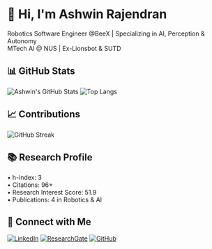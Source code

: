 # 👋 Hi, I'm Ashwin Rajendran

Robotics Software Engineer @BeeX | Specializing in AI, Perception & Autonomy  
MTech AI @ NUS | Ex-Lionsbot & SUTD 

## 📊 GitHub Stats
![Ashwin's GitHub Stats](https://github-readme-stats.vercel.app/api?username=Ashwinrajen&show_icons=true&theme=radical)
![Top Langs](https://github-readme-stats.vercel.app/api/top-langs/?username=Ashwinrajen&layout=compact&theme=radical)

## 📈 Contributions
![GitHub Streak](https://streak-stats.demolab.com?user=Ashwinrajen&theme=radical)

## 📚 Research Profile

• h-index: 3  
• Citations: 96+  
• Research Interest Score: 51.9  
• Publications: 4 in Robotics & AI

## 🔗 Connect with Me

[![LinkedIn](https://img.shields.io/badge/LinkedIn-blue?logo=linkedin)](https://www.linkedin.com/in/ashwin-rajendran-5ab609157/)
[![ResearchGate](https://img.shields.io/badge/ResearchGate-Profile-00CCBB?logo=ResearchGate)](https://www.researchgate.net/profile/Ashiwin-Rajendran)
[![GitHub](https://img.shields.io/badge/GitHub-Portfolio-black?logo=github)](https://github.com/Ashwinrajen)



<!--
**Ashwinrajen/Ashwinrajen** is a ✨ _special_ ✨ repository because its `README.md` (this file) appears on your GitHub profile.

Here are some ideas to get you started:

- 🔭 I’m currently working on ...
- 🌱 I’m currently learning ...
- 👯 I’m looking to collaborate on ...
- 🤔 I’m looking for help with ...
- 💬 Ask me about ...
- 📫 How to reach me: ...
- 😄 Pronouns: ...
- ⚡ Fun fact: ...
-->
